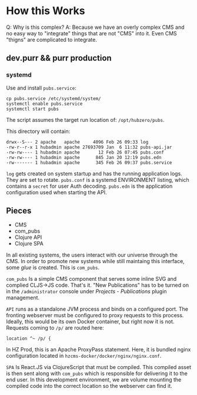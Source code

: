 # How this Works

Q: Why is this complex? 
A: Because we have an overly complex CMS and no easy way to "integrate" things that are not "CMS" into it. Even CMS "thigns" are complicated to integrate.

## dev.purr && purr production

### systemd 

Use and install `pubs.service`:

```
cp pubs.service /etc/systemd/system/
systemctl enable pubs.service
systemctl start pubs
```

The script assumes the target run location of: `/opt/hubzero/pubs`.

This directory will contain:

```
drwx--S--- 2 apache   apache     4096 Feb 26 09:33 log
-rw-r--r-x 1 hubadmin apache 27693709 Jan  6 11:32 pubs-api.jar
-rw-rw---- 1 hubadmin apache       12 Feb 26 07:45 pubs.conf
-rw-rw---- 1 hubadmin apache      845 Jan 20 12:19 pubs.edn
-rw------- 1 hubadmin apache      345 Feb 26 09:37 pubs.service
```

`log` gets created on system startup and has the running application logs. They are set to rotate.
`pubs.conf` is a systemd ENVIRONMENT listing, which contains a `secret` for user Auth decoding.
`pubs.edn` is the application configuration used when starting the API.

## Pieces

- CMS
- com_pubs
- Clojure API
- Clojure SPA

In all existing systems, the users interact with our universe through the CMS.
In order to promote new systems while still maintaing this interface, some
_glue_ is created. This is `com_pubs`. 

`com_pubs` Is a simple CMS component that serves some inline SVG and complied
CLJS->JS code. That's it. "New Publications" has to be turned on in the 
`/administrator` console under _Projects - Publications_ plugin management.

`API` runs as a standalone JVM process and binds on a configured port. The
fronting webserver must be configured to proxy requests to this process. 
Ideally, this would be its own Docker container, but right now it is not.
Requests coming to `/p/` are routed here:

```
location ^~ /p/ {
```

In HZ Prod, this is an Apache ProxyPass statement. Here, it is bundled nginx 
configuration located in `hzcms-docker/docker/nginx/nginx.conf`.

`SPA` Is React.JS via ClojureScript that must be compiled. This compiled
asset is then sent along with `com_pubs` which is responsible for delivering
it to the end user. In this development environment, we are volume mounting
the compiled code into the correct location so the webserver can find it.